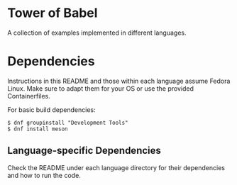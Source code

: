 # Tower of Babel

A collection of examples implemented in different languages.

# Dependencies

Instructions in this README and those within each language assume Fedora Linux. Make sure to adapt them for your OS or use the provided Containerfiles.

For basic build dependencies:

```shell
$ dnf groupinstall "Development Tools"
$ dnf install meson
```

## Language-specific Dependencies

Check the README under each language directory for their dependencies and how to run the code.
